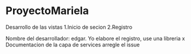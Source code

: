 # ProyectoMariela
Desarrollo de las vistas
1.Inicio de secion 
2.Registro

Nombre del desarrollador: edgar.
Yo elabore el registro, use una libreria x
Documentacion de la capa de services
arregle el issue
